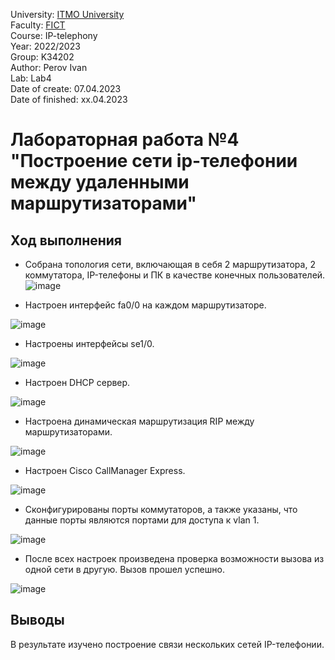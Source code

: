 University: [ITMO University](https://itmo.ru/ru/) <br/>
Faculty: [FICT](https://fict.itmo.ru) <br/>
Course: IP-telephony <br/>
Year: 2022/2023 <br/>
Group: K34202 <br/>
Author: Perov Ivan <br/>
Lab: Lab4 <br/>
Date of create: 07.04.2023 <br/>
Date of finished: xx.04.2023 <br/>

# Лабораторная работа №4 "Построение сети ip-телефонии между удаленными маршрутизаторами"

## Ход выполнения
* Собрана топология сети, включающая в себя 2 маршрутизатора, 2 коммутатора, IP-телефоны и ПК в качестве конечных пользователей.
![image](https://user-images.githubusercontent.com/17079352/232143945-0a69ee4d-49b4-4505-8ee2-6c3a21d56c6e.png)

* Настроен интерфейс fa0/0 на каждом маршрутизаторе.

![image](https://user-images.githubusercontent.com/17079352/232144431-eceb0b1f-1ffc-4fa7-8897-f6c80d59fc2d.png)

* Настроены интерфейсы se1/0.

![image](https://user-images.githubusercontent.com/17079352/232144877-3c0e194e-43a6-4508-9a11-0d36245fe6a0.png)

* Настроен DHCP сервер.

![image](https://user-images.githubusercontent.com/17079352/232145763-ca4e7cec-4f3b-4bad-8e61-2b1890c24bef.png)

* Настроена динамическая маршрутизация RIP между маршрутизаторами.

![image](https://user-images.githubusercontent.com/17079352/232146383-626d1d4c-2f8b-460f-9804-9381ae660040.png)

* Настроен Cisco CallManager Express.

![image](https://user-images.githubusercontent.com/17079352/232146890-449a074f-08bf-497f-acee-44dd10e693bc.png)

* Сконфигурированы порты коммутаторов, а также указаны, что данные порты являются портами для доступа к vlan 1.

![image](https://user-images.githubusercontent.com/17079352/232147342-91cf5d74-a884-4d71-8071-94fa86af5e39.png)

* После всех настроек произведена проверка возможности вызова из одной сети в другую. Вызов прошел успешно.

![image](https://user-images.githubusercontent.com/17079352/232148202-78625653-4144-4080-a5de-e1fe2686b969.png)

## Выводы
В результате изучено построение связи нескольких сетей IP-телефонии.
